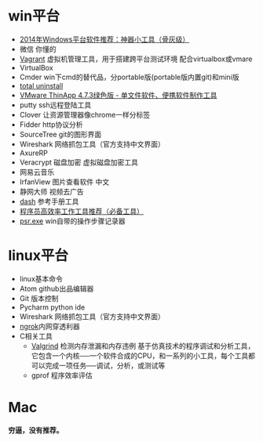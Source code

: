 # win平台
* [2014年Windows平台软件推荐：神器小工具（骨灰级）](http://www.tuicool.com/articles/fy2EnqJ)
* 微信 你懂的
* [Vagrant](https://www.vagrantup.com/) 虚拟机管理工具，用于搭建跨平台测试环境 配合virtualbox或vmare
* VirtualBox
* Cmder win下cmd的替代品，分portable版(portable版内置git)和mini版
* [total uninstall](http://www.appcgn.com/total-uninstall-pro.html)
* [VMware ThinApp 4.7.3绿色版 - 单文件软件、便携软件制作工具](http://www.portablesoft.org/vmware-thinapp/)
* putty ssh远程登陆工具
* Clover 让资源管理器像chrome一样分标签
* Fidder http协议分析
* SourceTree git的图形界面
* Wireshark 网络抓包工具（官方支持中文界面）
* AxureRP
* Veracrypt 磁盘加密 虚拟磁盘加密工具
* 网易云音乐
* IrfanView 图片查看软件 中文
* 静网大师 视频去广告
* [dash](https://upclinux.github.io/intro/07/docset/) 参考手册工具
* [程序员高效率工作工具推荐（必备工具）](http://m.blog.csdn.net/article/details?id=41697895)
* [psr.exe]() win自带的操作步骤记录器


# linux平台
* linux基本命令
* Atom github出品编辑器
* Git 版本控制
* Pycharm python ide
* Wireshark 网络抓包工具（官方支持中文界面）
* [ngrok](http://dorole.com/tag/ngrok/)内网穿透利器
* C相关工具
    * [Valgrind](http://www.cnblogs.com/sunyubo/archive/2010/05/05/2282170.html) 检测内存泄漏和内存违例 基于仿真技术的程序调试和分析工具，它包含一个内核──一个软件合成的CPU，和一系列的小工具，每个工具都可以完成一项任务──调试，分析，或测试等
    * gprof 程序效率评估

# Mac

**穷逼，没有推荐。**
